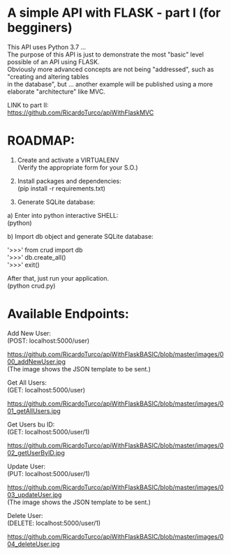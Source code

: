 # A simple API with FLASK - part I (for begginers)

This API uses Python 3.7 ...<br>
The purpose of this API is just to demonstrate the most "basic" level possible of an API using FLASK.<br>
Obviously more advanced concepts are not being "addressed", such as "creating and altering tables<br>
in the database", but ... another example will be published using a more elaborate "architecture" like MVC.

LINK to part II:<br>
https://github.com/RicardoTurco/apiWithFlaskMVC

# ROADMAP:

1) Create and activate a VIRTUALENV<br>
(Verify the appropriate form for your S.O.)

2) Install packages and dependencies:<br>
(pip install -r requirements.txt)

3) Generate SQLite database:<br>

a) Enter into python interactive SHELL:<br>
(python)

b) Import db object and generate SQLite database:<br>

'>>>' from crud import db<br>
'>>>' db.create_all()<br>
'>>>' exit()<br>

After that, just run your application.<br>
(python crud.py)


# Available Endpoints:

Add New User:<br>
(POST: localhost:5000/user)

https://github.com/RicardoTurco/apiWithFlaskBASIC/blob/master/images/000_addNewUser.jpg <br>
(The image shows the JSON template to be sent.)


Get All Users:<br>
(GET: localhost:5000/user)

https://github.com/RicardoTurco/apiWithFlaskBASIC/blob/master/images/001_getAllUsers.jpg


Get Users bu ID:<br>
(GET: localhost:5000/user/1)

https://github.com/RicardoTurco/apiWithFlaskBASIC/blob/master/images/002_getUserByID.jpg


Update User:<br>
(PUT: localhost:5000/user/1)

https://github.com/RicardoTurco/apiWithFlaskBASIC/blob/master/images/003_updateUser.jpg <br>
(The image shows the JSON template to be sent.)

Delete User:<br>
(DELETE: localhost:5000/user/1)

https://github.com/RicardoTurco/apiWithFlaskBASIC/blob/master/images/004_deleteUser.jpg
